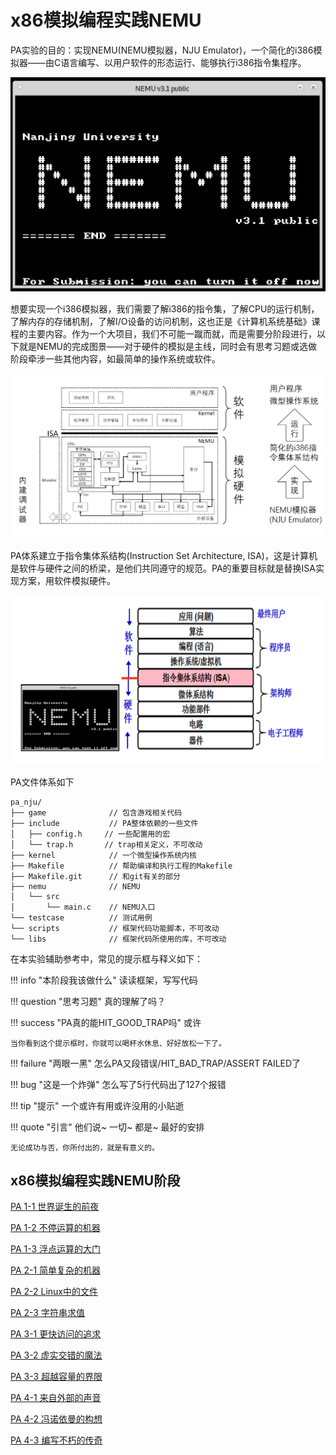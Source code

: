 # x86模拟编程实践NEMU

PA实验的目的：实现NEMU(NEMU模拟器，NJU Emulator)，一个简化的i386模拟器——由C语言编写、以用户软件的形态运行、能够执行i386指令集程序。

![Pic1](ics_pa_pre_pic1.png)

想要实现一个i386模拟器，我们需要了解i386的指令集，了解CPU的运行机制，了解内存的存储机制，了解I/O设备的访问机制，这也正是《计算机系统基础》课程的主要内容。作为一个大项目，我们不可能一蹴而就，而是需要分阶段进行，以下就是NEMU的完成图景——对于硬件的模拟是主线，同时会有思考习题或选做阶段牵涉一些其他内容，如最简单的操作系统或软件。

![Pic2](ics_pa_pre_pic2.png)

PA体系建立于指令集体系结构(Instruction Set Architecture, ISA)，这是计算机是软件与硬件之间的桥梁，是他们共同遵守的规范。PA的重要目标就是替换ISA实现方案，用软件模拟硬件。

![Pic2](ics_pa_pre_pic3.png)

PA文件体系如下

```
pa_nju/
├── game              // 包含游戏相关代码
├── include           // PA整体依赖的一些文件
│   ├── config.h     // 一些配置用的宏
│   └── trap.h       // trap相关定义，不可改动
├── kernel            // 一个微型操作系统内核
├── Makefile          // 帮助编译和执行工程的Makefile
├── Makefile.git      // 和git有关的部分
├── nemu              // NEMU
│   └── src
│       └── main.c    // NEMU入口
└── testcase          // 测试用例
└── scripts           // 框架代码功能脚本，不可改动
└── libs              // 框架代码所使用的库，不可改动

```

在本实验辅助参考中，常见的提示框与释义如下：

!!! info "本阶段我该做什么"
    读读框架，写写代码

!!! question "思考习题"
    真的理解了吗？

!!! success "PA真的能HIT_GOOD_TRAP吗"
    或许

    当你看到这个提示框时，你就可以喝杯水休息、好好放松一下了。

!!! failure "两眼一黑"
    怎么PA又段错误/HIT_BAD_TRAP/ASSERT FAILED了

!!! bug "这是一个炸弹"
    怎么写了5行代码出了127个报错

!!! tip "提示"
    一个或许有用或许没用的小贴逝

!!! quote "引言"
    他们说~ 一切~ 都是~ 最好的安排

    无论成功与否，你所付出的，就是有意义的。


## x86模拟编程实践NEMU阶段

[PA 1-1 世界诞生的前夜](pa/ics_pa-1-1.md)

[PA 1-2 不停运算的机器](pa/ics_pa-1-2.md)

[PA 1-3 浮点运算的大门](pa/ics_pa-1-3.md)

[PA 2-1 简单复杂的机器](pa/ics_pa-2-1.md)

[PA 2-2 Linux中的文件](pa/ics_pa-2-2.md)

[PA 2-3 字符串求值](pa/ics_pa-2-3.md)

[PA 3-1 更快访问的追求](pa/ics_pa-3-1.md)

[PA 3-2 虚实交错的魔法](pa/ics_pa-3-2.md)

[PA 3-3 超越容量的界限](pa/ics_pa-3-3.md)

[PA 4-1 来自外部的声音](pa/ics_pa-4-1.md)

[PA 4-2 冯诺依曼的构想](pa/ics_pa-4-2.md)

[PA 4-3 编写不朽的传奇](pa/ics_pa-4-3.md)
